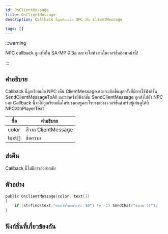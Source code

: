 ```yaml
---
id: OnClientMessage
title: OnClientMessage
description: Callback นี้ถูกเรียกเมื่อ NPC เห็น ClientMessage

tags: []
---
```


:::warning

NPC callback ถูกเพิ่มใน SA-MP 0.3a และจะไม่ทำงานในเวอร์ชั่นก่อนหน้านี้!

:::

## คำอธิบาย

Callback นี้ถูกเรียกเมื่อ NPC เห็น ClientMessage และจะเกิดขึ้นทุกครั้งที่มีการใช้ฟังก์ชั่น SendClientMessageToAll และทุกครั้งที่ฟังก์ชั่น SendClientMessage ถูกส่งไปยัง NPC และ Callback นี้จะไม่ถูกเรียกเมื่อใครบางคนพูดอะไรบางอย่าง เวอร์ชั่นสำหรับผู้เล่นดูได้ที่ NPC:OnPlayerText

| ชื่อ   | คำอธิบาย            |
| ------ | ------------------- |
| color  | สีจาก ClientMessage |
| text[] | ข้อความ             |

## ส่งคืน

Callback นี้ไม่มีการส่งค่ากลับ

## ตัวอย่าง

```c
public OnClientMessage(color, text[])
{
    if (strfind(text,"ยอดเงินในธนาคาร: $0") != -1) SendChat("ฉันจน :(");
}
```

## ฟังก์ชั่นที่เกี่ยวข้องกัน

